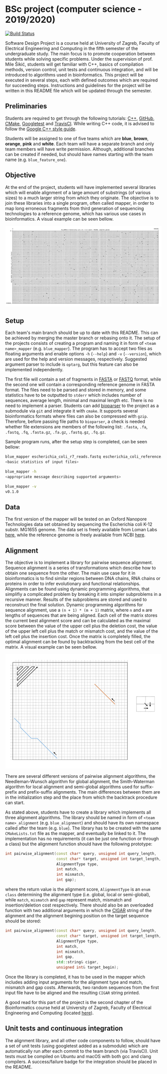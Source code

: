 # BSc project (computer science - 2019/2020)

[![Build Status](https://travis-ci.com/lbcb-edu/BSc-project-19-20.svg?branch=blue)](https://travis-ci.com/lbcb-edu/BSc-project-19-20)

Software Design Project is a course held at University of Zagreb, Faculty of Electrical Engineering and Computing in the fifth semester of the undergraduate study. The main focus is to promote cooperation between students while solving specific problems. Under the supervision of prof. Mile Šikić, students will get familiar with C++, basics of compilation methods, version control, unit tests and continuous integration, and will be introduced to algorithms used in bioinformatics. This project will be executed in several steps, each with defined outcomes which are required for succeeding steps. Instructions and guidelines for the project will be written in this README file which will be updated through the semester.

## Preliminaries

Students are required to get through the following tutorials: [C++](http://www.cplusplus.com/doc/tutorial/), [GitHub](http://rogerdudler.github.io/git-guide/), [CMake](https://cmake.org/cmake-tutorial/), [Googletest](https://github.com/google/googletest/blob/master/googletest/docs/primer.md) and [TravisCI](https://docs.travis-ci.com/user/getting-started/). While writing C++ code, it is advised to follow the [Google C++ style guide](https://google.github.io/styleguide/cppguide.html).

Students will be assigned to one of five teams which are **blue**, **brown**, **orange**, **pink** and **white**. Each team will have a separate branch and only team members will have write permission. Although, additional branches can be created if needed, but should have names starting with the team name (e.g. `blue_feature_one`).

## Objective

At the end of the project, students will have implemented several libraries which will enable alignment of a large amount of substrings (of various sizes) to a much larger string from which they originate. The objective is to join these libraries into a single program, often called mapper, in order to map long erroneous fragments from third generation of sequencing technologies to a reference genome, which has various use cases in bioinformatics. A visual example can be seen bellow.

![](misc/sample_mappings.png)

## Setup

Each team's main branch should be up to date with this README. This can be achieved by merging the master branch or rebasing onto it. The setup of the projects consists of creating a program and naming it in form of `<team name>_mapper` (e.g. `blue_mapper`). The program has to accept two files as floating arguments and enable options `-h` (`--help`) and `-v` (`--version`), which are used for the help and version messages, respectively. Suggested argument parser to include is `optarg`, but this feature can also be implemented independently.

The first file will contain a set of fragments in [FASTA](https://en.wikipedia.org/wiki/FASTA_format) or [FASTQ](https://en.wikipedia.org/wiki/FASTQ_format) format, while the second one will contain a corresponding reference genome in FASTA format. The files need to be parsed and stored in memory, and some statistics have to be outputted to `stderr` which includes number of sequences, average length, minimal and maximal length etc. There is no need to implement a parser. Students can  add [bioparser](https://github.com/rvaser/bioparser) to the project as a submodule via `git` and integrate it with `cmake`. It supports several bioinformatics formats where files can also be compressed with `gzip`. Therefore, before passing file paths to `bioparser`, a check is needed whether file extensions are members of the following list: `.fasta`, `.fa`, `.fastq`, `.fq`, `.fasta.gz`, `.fa.gz`, `.fastq.gz`, `.fq.gz`.

Sample program runs, after the setup step is completed, can be seen bellow:

```bash
blue_mapper escherichia_coli_r7_reads.fastq escherichia_coli_reference.fasta
<basic statistics of input files>
```

```bash
blue_mapper -h
<appropriate message describing supported arguments>
```

```bash
blue_mapper -v
v0.1.0
```

## Data

The first version of the mapper will be tested on an Oxford Nanopore Technologies data set obtained by sequencing the Escherichia coli K-12 substr. MG1655 genome. The data set is freely available from Loman Labs [here](https://nanopore.s3.climb.ac.uk/MAP006-1_2D_pass.fasta), while the reference genome is freely available from NCBI [here](https://bit.ly/2PCYHWr).

## Alignment

The objective is to implement a library for pairwise sequence alignment. Sequence alignment is a series of transformations which describe how to obtain one sequence from the other. The main use case for it in bioinformatics is to find similar regions between DNA chains, RNA chains or proteins in order to infer evolutionary and functional relationships. Alignments can be found using dynamic programming algorithms, that simplifiy a complicated problem by breaking it into simpler subproblems in a recursive manner. Results of the subproblems are stored and used to reconstruct the final solution. Dynamic programming algorithms for sequence alignment, use a `(n + 1) * (m + 1)` matrix, where `n` and `m` are lengths of sequences that are being aligned. Each cell of the matrix stores the current best alignment score and can be calculated as the maximal score between the value of the upper cell plus the deletion cost, the value of the upper left cell plus the match or mismatch cost, and the value of the left cell plus the insertion cost. Once the matrix is completely filled, the optimal alignment can be found by backtracking from the best cell of the matrix. A visual example can be seen bellow.

![](misc/sample_alignment.png)

There are several different versions of pairwise alignment algorithms, the Needleman-Wunsch algorithm for global alignment, the Smith-Waterman algorithm for local alignment and semi-global algorithms used for suffix-prefix and prefix-suffix alignments. The main differences between them are in the initialization step and the place from which the backtrack procedure can start.

As stated above, students have to create a library which implements all three alignment algorithms. The library should be named in form of `<team name>_alignment` (e.g. `blue_alignment`) and should have its own namespace called after the team (e.g. `blue`). The library has to be created with the same `CMakeLists.txt` file as the mapper, and eventually be linked to it. The implementation has no requirements (it can be just one function or through a class) but the alignment function should have the following prototype:

```cpp
int pairwise_alignment(const char* query, unsigned int query_length,
                       const char* target, unsigned int target_length,
                       AlignmentType type,
                       int match,
                       int mismatch,
                       int gap);
```

where the return value is the alignment score, `AlignmentType` is an `enum class` determining the alignment type (i.e. global, local or semi-global), while `match`, `mismatch` and `gap` represent match, mismatch and insertion/deletion cost respectively. There should also be an overloaded function with two additional arguments in which the [CIGAR](https://samtools.github.io/hts-specs/SAMv1.pdf) string of the alignment and the alignment begining position on the target sequence should be stored:

```cpp
int pairwise_alignment(const char* query, unsigned int query_length,
                       const char* target, unsigned int target_length,
                       AlignmentType type,
                       int match,
                       int mismatch,
                       int gap,
                       std::string& cigar,
                       unsigned int& target_begin);
```

Once the library is completed, it has to be used in the mapper which includes adding input arguments for the alignment type and match, mismatch and gap costs. Afterwards, two random sequences from the first input file have to be aligned and the resulting `CIGAR` string printed.

A good read for this part of the project is the second chapter of the Bioinformatics course held at University of Zagreb, Faculty of Electrical Engineering and Computing (located [here](https://www.fer.unizg.hr/_download/repository/bioinformatika_skripta_v1.2.pdf)).

## Unit tests and continuous integration

The alignment library, and all other code components to follow, should have a set of unit tests (using googletest added as a submodule) which are automatically run after each commit to the team branch (via TravisCI). Unit tests must be compiled on Ubuntu and macOS with both gcc and clang compilers. A success/failure badge for the integration should be placed in the README.
